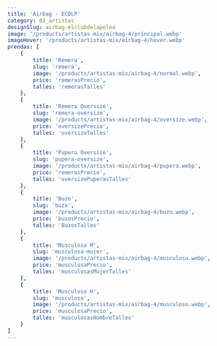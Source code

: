 ```yaml
---
title: 'Airbag - ECDLP'
category: 01_artistas
designSlug: airbag-elclubdelapelea
image: '/products/artistas-mix/airbag-4/principal.webp'
imageHover: '/products/artistas-mix/airbag-4/hover.webp'
prendas: [
    {   
        title: 'Remera',
        slug: 'remera',          
        image: '/products/artistas-mix/airbag-4/normal.webp',
        price: 'remerasPrecio',
        talles: 'remerasTalles'
    },
    {
        title: 'Remera Oversize',
        slug: 'remera-oversize',
        image: '/products/artistas-mix/airbag-4/oversize.webp',
        price: 'oversizePrecio',
        talles: 'oversizeTalles'
    },
    {
        title: 'Pupera Oversize',
        slug: 'pupera-oversize',
        image: '/products/artistas-mix/airbag-4/pupera.webp',
        price: 'remerasPrecio',
        talles: 'oversizePuperasTalles'
    },
    {
        title: 'Buzo',
        slug: 'buzo',
        image: '/products/artistas-mix/airbag-4/buzo.webp',
        price: 'buzosPrecio',
        talles: 'BuzosTalles'
    },
    {
        title: 'Musculosa M',
        slug: 'musculosa-mujer',
        image: '/products/artistas-mix/airbag-4/musculosa.webp',
        price: 'musculosaPrecio',
        talles: 'musculosasMujerTalles'
    },
    {
        title: 'Musculosa H',
        slug: 'musculoso',
        image: '/products/artistas-mix/airbag-4/musculoso.webp',
        price: 'musculosaPrecio',
        talles: 'musculosasHombreTalles'
    }
]
---
```

